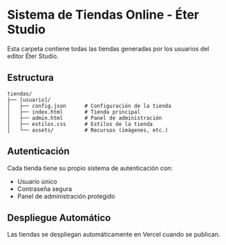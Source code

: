 # Sistema de Tiendas Online - Éter Studio

Esta carpeta contiene todas las tiendas generadas por los usuarios del editor Éter Studio.

## Estructura

```
tiendas/
├── [usuario]/
│   ├── config.json      # Configuración de la tienda
│   ├── index.html       # Tienda principal
│   ├── admin.html       # Panel de administración
│   ├── estilos.css      # Estilos de la tienda
│   └── assets/          # Recursos (imágenes, etc.)
```

## Autenticación

Cada tienda tiene su propio sistema de autenticación con:
- Usuario único
- Contraseña segura
- Panel de administración protegido

## Despliegue Automático

Las tiendas se despliegan automáticamente en Vercel cuando se publican. 
